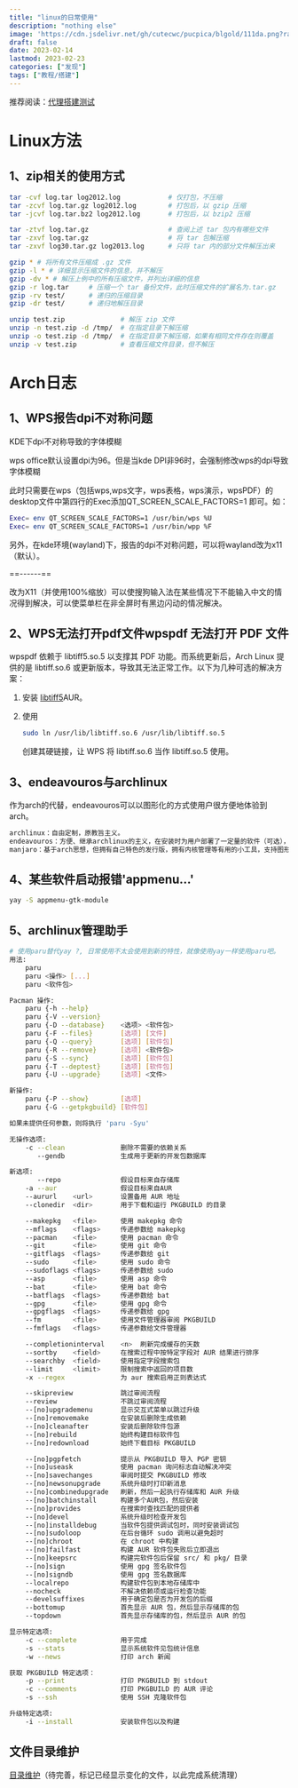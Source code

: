 ```yaml
---
title: "linux的日常使用"
description: "nothing else"
image: 'https://cdn.jsdelivr.net/gh/cutecwc/pucpica/blgold/111da.png?raw=true'
draft: false
date: 2023-02-14
lastmod: 2023-02-23
categories: ["发现"]
tags: ["教程/搭建"]
---
```



推荐阅读：[代理搭建测试](https://github.com/cutecwc/Elaina/blob/main/content/posts/y23m2/V2Ray%3F.md)

# Linux方法

## 1、zip相关的使用方式


```bash
tar -cvf log.tar log2012.log            # 仅打包，不压缩
tar -zcvf log.tar.gz log2012.log        # 打包后，以 gzip 压缩
tar -jcvf log.tar.bz2 log2012.log       # 打包后，以 bzip2 压缩

tar -ztvf log.tar.gz                    # 查阅上述 tar 包内有哪些文件
tar -zxvf log.tar.gz                    # 将 tar 包解压缩
tar -zxvf log30.tar.gz log2013.log      # 只将 tar 内的部分文件解压出来
```

```bash
gzip * # 将所有文件压缩成 .gz 文件
gzip -l * # 详细显示压缩文件的信息，并不解压
gzip -dv * # 解压上例中的所有压缩文件，并列出详细的信息
gzip -r log.tar     # 压缩一个 tar 备份文件，此时压缩文件的扩展名为.tar.gz
gzip -rv test/      # 递归的压缩目录
gzip -dr test/      # 递归地解压目录
```

```bash
unzip test.zip              # 解压 zip 文件
unzip -n test.zip -d /tmp/  # 在指定目录下解压缩
unzip -o test.zip -d /tmp/  # 在指定目录下解压缩，如果有相同文件存在则覆盖
unzip -v test.zip           # 查看压缩文件目录，但不解压
```

# Arch日志

## 1、WPS报告dpi不对称问题

KDE下dpi不对称导致的字体模糊

wps office默认设置dpi为96。但是当kde DPI非96时，会强制修改wps的dpi导致字体模糊

此时只需要在wps（包括wps,wps文字，wps表格，wps演示，wpsPDF）的desktop文件中第四行的Exec添加QT_SCREEN_SCALE_FACTORS=1 即可。如：

```bash
Exec= env QT_SCREEN_SCALE_FACTORS=1 /usr/bin/wps %U
Exec= env QT_SCREEN_SCALE_FACTORS=1 /usr/bin/wpp %F
```

另外，在kde环境(wayland)下，报告的dpi不对称问题，可以将wayland改为x11（默认）。

==------==

改为X11（并使用100%缩放）可以使搜狗输入法在某些情况下不能输入中文的情况得到解决，可以使菜单栏在非全屏时有黑边闪动的情况解决。

## 2、WPS无法打开pdf文件wpspdf 无法打开 PDF 文件

wpspdf 依赖于 libtiff5.so.5 以支撑其 PDF 功能。而系统更新后，Arch Linux 提供的是 libtiff.so.6 或更新版本，导致其无法正常工作。以下为几种可选的解决方案：

1. 安装 [libtiff5](https://aur.archlinux.org/packages/libtiff5/)AUR。
2. 使用 

   ```bash
   sudo ln /usr/lib/libtiff.so.6 /usr/lib/libtiff.so.5
   ```

    创建其硬链接，让 WPS 将 libtiff.so.6 当作 libtiff.so.5 使用。

## 3、endeavouros与archlinux

作为arch的代替，endeavouros可以以图形化的方式使用户很方便地体验到arch。

```markdown
archlinux：自由定制，原教旨主义。
endeavouros：方便、继承archlinux的主义，在安装时为用户部署了一定量的软件（可选），支持图形化安装
manjaro：基于arch思想，但拥有自己特色的发行版，拥有内核管理等有用的小工具，支持图形化安装
```

## 4、某些软件启动报错'appmenu...'

```bash
yay -S appmenu-gtk-module
```

## 5、archlinux管理助手

```bash
# 使用paru替代yay ?, 日常使用不太会使用到新的特性，就像使用yay一样使用paru吧。
用法:
    paru
    paru <操作> [...]
    paru <软件包>

Pacman 操作:
    paru {-h --help}
    paru {-V --version}
    paru {-D --database}    <选项> <软件包>
    paru {-F --files}       [选项] [文件]
    paru {-Q --query}       [选项] [软件包]
    paru {-R --remove}      [选项] <软件包>
    paru {-S --sync}        [选项] [软件包]
    paru {-T --deptest}     [选项] [软件包]
    paru {-U --upgrade}     [选项] <文件>

新操作:
    paru {-P --show}        [选项]
    paru {-G --getpkgbuild} [软件包]

如果未提供任何参数，则将执行 'paru -Syu'

无操作选项:
    -c --clean              删除不需要的依赖关系
       --gendb              生成用于更新的开发包数据库

新选项:
       --repo               假设目标来自存储库
    -a --aur                假设目标来自AUR
    --aururl    <url>       设置备用 AUR 地址
    --clonedir  <dir>       用于下载和运行 PKGBUILD 的目录

    --makepkg   <file>      使用 makepkg 命令
    --mflags    <flags>     传递参数给 makepkg
    --pacman    <file>      使用 pacman 命令
    --git       <file>      使用 git 命令
    --gitflags  <flags>     传递参数给 git
    --sudo      <file>      使用 sudo 命令
    --sudoflags <flags>     传递参数给 sudo
    --asp       <file>      使用 asp 命令
    --bat       <file>      使用 bat 命令
    --batflags  <flags>     传递参数给 bat
    --gpg       <file>      使用 gpg 命令
    --gpgflags  <flags>     传递参数给 gpg
    --fm        <file>      使用文件管理器审阅 PKGBUILD
    --fmflags   <flags>     传递参数给文件管理器

    --completioninterval    <n>  刷新完成缓存的天数
    --sortby    <field>     在搜索过程中按特定字段对 AUR 结果进行排序
    --searchby  <field>     使用指定字段搜索包
    --limit     <limit>     限制搜索中返回的项目数
    -x --regex              为 aur 搜索启用正则表达式

    --skipreview            跳过审阅流程
    --review                不跳过审阅流程
    --[no]upgrademenu       显示交互式菜单以跳过升级
    --[no]removemake        在安装后删除生成依赖
    --[no]cleanafter        安装后删除软件包源
    --[no]rebuild           始终构建目标软件包
    --[no]redownload        始终下载目标 PKGBUILD

    --[no]pgpfetch          提示从 PKGBUILD 导入 PGP 密钥
    --[no]useask            使用 pacman 询问标志自动解决冲突
    --[no]savechanges       审阅时提交 PKGBUILD 修改
    --[no]newsonupgrade     系统升级时打印新消息
    --[no]combinedupgrade   刷新，然后一起执行存储库和 AUR 升级
    --[no]batchinstall      构建多个AUR包，然后安装
    --[no]provides          在搜索时查找匹配的提供者
    --[no]devel             系统升级时检查开发包
    --[no]installdebug      当软件包提供调试包时，同时安装调试包
    --[no]sudoloop          在后台循环 sudo 调用以避免超时
    --[no]chroot            在 chroot 中构建
    --[no]failfast          构建 AUR 软件包失败后立即退出
    --[no]keepsrc           构建完软件包后保留 src/ 和 pkg/ 目录
    --[no]sign              使用 gpg 签名软件包
    --[no]signdb            使用 gpg 签名数据库
    --localrepo             构建软件包到本地存储库中
    --nocheck               不解决依赖项或运行检查功能
    --develsuffixes         用于确定包是否为开发包的后缀
    --bottomup              首先显示 AUR 包，然后显示存储库的包
    --topdown               首先显示存储库的包，然后显示 AUR 的包

显示特定选项:
    -c --complete           用于完成
    -s --stats              显示系统软件见包统计信息
    -w --news               打印 arch 新闻

获取 PKGBUILD 特定选项：
    -p --print              打印 PKGBUILD 到 stdout
    -c --comments           打印 PKGBUILD 的 AUR 评论
    -s --ssh                使用 SSH 克隆软件包

升级特定选项:
    -i --install            安装软件包以及构建

```

## 文件目录维护

[目录维护](https://cdn.jsdelivr.net/gh/cutecwc/pucpica/y23m4/filePather.py)（待完善，标记已经显示变化的文件，以此完成系统清理）


